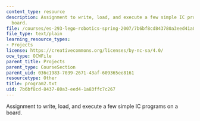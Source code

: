 ```yaml
---
content_type: resource
description: Assignment to write, load, and execute a few simple IC programs on a
  board.
file: /courses/es-293-lego-robotics-spring-2007/7b6bf8cd843780a3eed41a83ffc7c267_program2.txt
file_type: text/plain
learning_resource_types:
- Projects
license: https://creativecommons.org/licenses/by-nc-sa/4.0/
ocw_type: OCWFile
parent_title: Projects
parent_type: CourseSection
parent_uid: 036c1983-7039-2671-43af-609365ee8161
resourcetype: Other
title: program2.txt
uid: 7b6bf8cd-8437-80a3-eed4-1a83ffc7c267
---
```

Assignment to write, load, and execute a few simple IC programs on a board.
